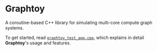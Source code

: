 # Graphtoy 

A coroutine-based C++ library for simulating multi-core compute graph systems.

To get started, read [`graphtoy_test_app.cpp`](./graphtoy_test_app.cpp), which explains in detail **Graphtoy**'s usage and features.
